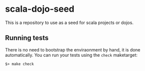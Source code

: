 # scala-dojo-seed
This is a repository to use as a seed for scala projects or dojos.

## Running tests

There is no need to bootstrap the enviraonment by hand, it is done automatically. You can run
your tests using the `check` maketarget:

```
$> make check
```
